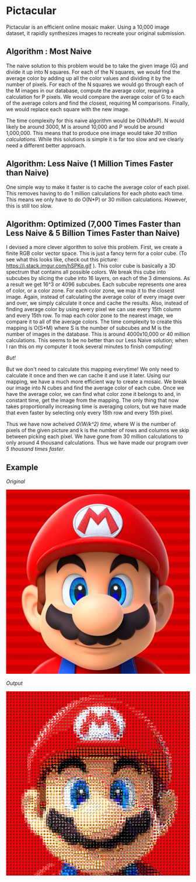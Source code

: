 # Pictacular 

Pictacular is an efficient online mosaic maker. 
Using a 10,000 image dataset, it rapidly synthesizes images to recreate your original submission. 

## Algorithm : Most Naive
The naive solution to this problem would be to take the given image (G) and divide it up into N squares. For each of the N squares, we would find the average color by adding up all the color values and dividing it by the number of pixels. For each of the N squares we would go through each of the M images in our database, compute the average color, requiring a calculation for P pixels. We would compare the average color of G to each of the average colors and find the closest, requiring M comparisons. Finally, we would replace each square with the new image.

The time complexity for this naive algorithm would be O(NxMxP). N would likely be around 3000, M is around 10,000 and P would be around 1,000,000. This means that to produce one image would take *30 trillion calculations*. While this solutions is simple it is far too slow and we clearly need a different better approach.

## Algorithm: Less Naive (1 Million Times Faster than Naive)

One simple way to make it faster is to cache the average color of each pixel. This removes having to do 1 million calculations for each photo each time. This means we only have to do O(N*P) or 30 million calculations. However, this is still too slow. 

## Algorithm: Optimized (7,000 Times Faster than Less Naive & 5 Billion Times Faster than Naive)
I devised a more clever algorithm to solve this problem. First, we create a finite RGB color vector space. This is just a fancy term for a color cube. (To see what this looks like, check out this picture: https://i.stack.imgur.com/hSPKq.gif ).
This color cube is basically a 3D spectrum that contains all possible colors. We break this cube into subcubes by slicing the cube into 16 layers, on each of the 3 dimensions. As a result we get 16^3 or 4096 subcubes. Each subcube represents one area of color, or a color zone. For each color zone, we map it to the closest image. Again, instead of calculating the average color of every image over and over, we simply calculate it once and cache the results. Also, instead of finding average color by using every pixel we can use every 15th column and every 15th row. To map each color zone to the nearest image, we compare it to all of the average colors. The time complexity to create this mapping is O(S*M) where S is the number of subcubes and M is the number of images in the database. This is around 4000x10,000 or 40 million calculations. This seems to be no better than our Less Naive solution; when I ran this on my computer it took several minutes to finish computing! 

*But!*

But we don't need to calculate this mapping everytime! We only need to calculate it once and then we can cache it and use it later. Using our mapping, we have a much more efficient way to create a mosaic. We break our image into N cubes and find the average color of each cube. Once we have the average color, we can find what color zone it belongs to and, in constant time, get the image from the mapping. The only thing that now takes proportionally increasing time is averaging colors, but we have made that even faster by selecting only every 15th row and every 15th pixel. 


Thus we have now acheived *O(W/k^2) time*, where W is the number of pixels of the given picture and k is the number of rows and columns we skip between picking each pixel. We have gone from 30 million calculations to only around 4 thousand calculations. Thus we have made our program over *5 thousand times faster*.

## Example

*Original*

<img src="static/orig.jpg" width="600">

*Output*

<img src="static/better.png" width="600">
